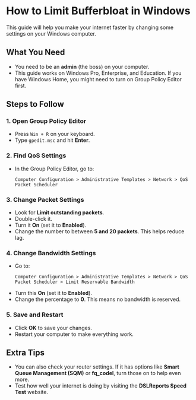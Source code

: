 # How to Limit Bufferbloat in Windows

This guide will help you make your internet faster by changing some settings on your Windows computer.

## What You Need

- You need to be an **admin** (the boss) on your computer.
- This guide works on Windows Pro, Enterprise, and Education. If you have Windows Home, you might need to turn on Group Policy Editor first.

## Steps to Follow

### 1. Open Group Policy Editor
- Press `Win + R` on your keyboard.
- Type `gpedit.msc` and hit **Enter**.

### 2. Find QoS Settings
- In the Group Policy Editor, go to:
  ```
  Computer Configuration > Administrative Templates > Network > QoS Packet Scheduler
  ```

### 3. Change Packet Settings
- Look for **Limit outstanding packets**.
- Double-click it.
- Turn it **On** (set it to **Enabled**).
- Change the number to between **5 and 20 packets**. This helps reduce lag.

### 4. Change Bandwidth Settings
- Go to:
  ```
  Computer Configuration > Administrative Templates > Network > QoS Packet Scheduler > Limit Reservable Bandwidth
  ```
- Turn this **On** (set it to **Enabled**).
- Change the percentage to **0**. This means no bandwidth is reserved.

### 5. Save and Restart
- Click **OK** to save your changes.
- Restart your computer to make everything work.

## Extra Tips
- You can also check your router settings. If it has options like **Smart Queue Management (SQM)** or **fq_codel**, turn those on to help even more.
- Test how well your internet is doing by visiting the **DSLReports Speed Test** website.
